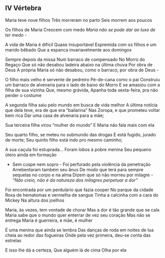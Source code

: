 ## IV Vértebra

Maria teve nove filhos
Três morreram no parto
Seis morrem aos poucos

Os filhos de Maria
Crescem com medo
    *Maria não se pode dar ao luxo de ter medo -*

A vida de Maria é difícil
Quase insuportável
Espremida com os filhos e um marido bêbado
Que a espanca invariavelmente aos domingos

Sempre depois da missa
Num barraco de compensado
No Morro do Regaço
Que só não desabou ladeira abaixo na última chuva
Por obra de Deus
A própria Maria só não desabou, como o barraco, por obra de Deus -

O filho mais velho é servente de pedreiro
Pé-de-cana como o pai
Construiu um barraco de alvenaria para o lado de baixo do Morro
E se amasiou com a filha de sua vizinha
Que, mesmo grávida,
Apanha toda sexta-feira, pra não perder o costume

A segunda filha saiu pelo mundo em busca de vida melhor
A última notícia que dela teve, era de que era “bailarina”
Nas Zoropa, e que prometeu voltar bem rica
Dar uma casa de alvenaria para a mãe;

Sua terceira filha virou “mulher do mundo”
E Maria não fala mais com ela

Seu quarto filho, se meteu no submundo das drogas
E está fugido, jurado de morte;
Seu quinto filho está indo pro mesmo caminho;

A sua caçula foi estuprada...
Foram lobos à pobre menina
Seu pequeno útero ainda em formação
- Sem cuspe nem sopro -
Foi perfurado pela violência da penetração
Arrebentaram também seu ânus
De modo que terá para sempre sequelas no corpo e na alma
Dizem que só não morreu por milagre
*- “Não creio, não é da natureza dos milagres perpetuar a dor”*

Foi encontrada por um perdulário que fazia cooper
No parque da cidade
Roxa de hematomas e vermelha de sangue
Tinha a calcinha com a cara do Mickey
Na altura dos joelhos

Maria, às vezes, tem vontade de chorar
Mas a dor é tão grande que se cala
Maria sabe que o mundo quer enterrar de vez seu coração
Mas não se entrega
Maria é guerreira, é mãe, é mulher

É uma menina que ainda se lembra
Das danças de roda em noites de lua cheia
ao redor das fogueiras
Onde pela vez primeira,
deu-se conta das estrelas

E isso lhe dá a certeza,
Que alguém lá de cima
Olha por ela